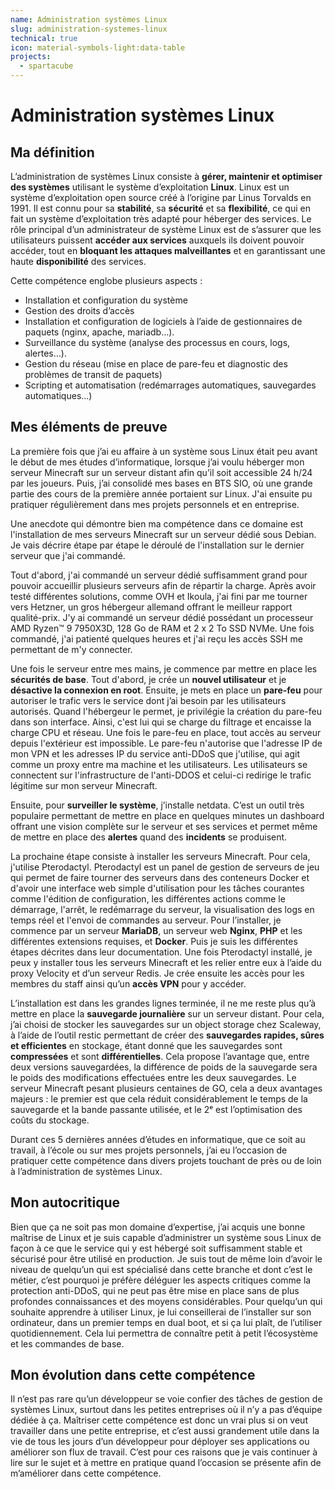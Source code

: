 ```yaml
---
name: Administration systèmes Linux
slug: administration-systemes-linux
technical: true
icon: material-symbols-light:data-table
projects:
  - spartacube
---
```


# Administration systèmes Linux

## Ma définition

L’administration de systèmes Linux consiste à **gérer, maintenir et optimiser des systèmes** utilisant le système d’exploitation **Linux**. Linux est un système d’exploitation open source créé à l’origine par Linus Torvalds en 1991. Il est connu pour sa **stabilité**, sa **sécurité** et sa **flexibilité**, ce qui en fait un système d’exploitation très adapté pour héberger des services. Le rôle principal d’un administrateur de système Linux est de s’assurer que les utilisateurs puissent **accéder aux services** auxquels ils doivent pouvoir accéder, tout en **bloquant les attaques malveillantes** et en garantissant une haute **disponibilité** des services.

Cette compétence englobe plusieurs aspects :

- Installation et configuration du système
- Gestion des droits d’accès
- Installation et configuration de logiciels à l’aide de gestionnaires de paquets (nginx, apache, mariadb…).
- Surveillance du système (analyse des processus en cours, logs, alertes…).
- Gestion du réseau (mise en place de pare-feu et diagnostic des problèmes de transit de paquets)
- Scripting et automatisation (redémarrages automatiques, sauvegardes automatiques…)

## Mes éléments de preuve

La première fois que j’ai eu affaire à un système sous Linux était peu avant le début de mes études d’informatique, lorsque j’ai voulu héberger mon serveur Minecraft sur un serveur distant afin qu’il soit accessible 24 h/24 par les joueurs. Puis, j’ai consolidé mes bases en BTS SIO, où une grande partie des cours de la première année portaient sur Linux. J'ai ensuite pu pratiquer régulièrement dans mes projets personnels et en entreprise.

Une anecdote qui démontre bien ma compétence dans ce domaine est l'installation de mes serveurs Minecraft sur un serveur dédié sous Debian. Je vais décrire étape par étape le déroulé de l'installation sur le dernier serveur que j'ai commandé.

Tout d'abord, j'ai commandé un serveur dédié suffisamment grand pour pouvoir accueillir plusieurs serveurs afin de répartir la charge. Après avoir testé différentes solutions, comme OVH et Ikoula, j'ai fini par me tourner vers Hetzner, un gros hébergeur allemand offrant le meilleur rapport qualité-prix. J'y ai commandé un serveur dédié possédant un processeur AMD Ryzen™ 9 7950X3D, 128 Go de RAM et 2 x 2 To SSD NVMe. Une fois commandé, j'ai patienté quelques heures et j'ai reçu les accès SSH me permettant de m'y connecter.

Une fois le serveur entre mes mains, je commence par mettre en place les **sécurités de base**. Tout d'abord, je crée un **nouvel utilisateur** et je **désactive la connexion en root**. Ensuite, je mets en place un **pare-feu** pour autoriser le trafic vers le service dont j’ai besoin par les utilisateurs autorisés. Quand l'hébergeur le permet, je privilégie la création du pare-feu dans son interface. Ainsi, c'est lui qui se charge du filtrage et encaisse la charge CPU et réseau. Une fois le pare-feu en place, tout accès au serveur depuis l'extérieur est impossible. Le pare-feu n'autorise que l'adresse IP de mon VPN et les adresses IP du service anti-DDoS que j'utilise, qui agit comme un proxy entre ma machine et les utilisateurs. Les utilisateurs se connectent sur l'infrastructure de l'anti-DDOS et celui-ci redirige le trafic légitime sur mon serveur Minecraft.

Ensuite, pour **surveiller le système**, j’installe netdata. C’est un outil très populaire permettant de mettre en place en quelques minutes un dashboard offrant une vision complète sur le serveur et ses services et permet même de mettre en place des **alertes** quand des **incidents** se produisent.

La prochaine étape consiste à installer les serveurs Minecraft. Pour cela, j'utilise Pterodactyl. Pterodactyl est un panel de gestion de serveurs de jeu qui permet de faire tourner des serveurs dans des conteneurs Docker et d'avoir une interface web simple d'utilisation pour les tâches courantes comme l'édition de configuration, les différentes actions comme le démarrage, l'arrêt, le redémarrage du serveur, la visualisation des logs en temps réel et l'envoi de commandes au serveur. Pour l’installer, je commence par un serveur **MariaDB**, un serveur web **Nginx**, **PHP** et les différentes extensions requises, et **Docker**. Puis je suis les différentes étapes décrites dans leur documentation. Une fois Pterodactyl installé, je peux y installer tous les serveurs Minecraft et les relier entre eux à l’aide du proxy Velocity et d’un serveur Redis. Je crée ensuite les accès pour les membres du staff ainsi qu’un **accès VPN** pour y accéder.

L’installation est dans les grandes lignes terminée, il ne me reste plus qu’à mettre en place la **sauvegarde journalière** sur un serveur distant. Pour cela, j’ai choisi de stocker les sauvegardes sur un object storage chez Scaleway, à l’aide de l’outil restic permettant de créer des **sauvegardes rapides, sûres et efficientes** en stockage, étant donné que les sauvegardes sont **compressées** et sont **différentielles**. Cela propose l’avantage que, entre deux versions sauvegardées, la différence de poids de la sauvegarde sera le poids des modifications effectuées entre les deux sauvegardes. Le serveur Minecraft pesant plusieurs centaines de GO, cela a deux avantages majeurs : le premier est que cela réduit considérablement le temps de la sauvegarde et la bande passante utilisée, et le 2ᵉ est l’optimisation des coûts du stockage.

Durant ces 5 dernières années d’études en informatique, que ce soit au travail, à l’école ou sur mes projets personnels, j’ai eu l’occasion de pratiquer cette compétence dans divers projets touchant de près ou de loin à l’administration de systèmes Linux.

## Mon autocritique

Bien que ça ne soit pas mon domaine d’expertise, j’ai acquis une bonne maîtrise de Linux et je suis capable d’administrer un système sous Linux de façon à ce que le service qui y est hébergé soit suffisamment stable et sécurisé pour être utilisé en production. Je suis tout de même loin d’avoir le niveau de quelqu’un qui est spécialisé dans cette branche et dont c’est le métier, c’est pourquoi je préfère déléguer les aspects critiques comme la protection anti-DDoS, qui ne peut pas être mise en place sans de plus profondes connaissances et des moyens considérables. Pour quelqu’un qui souhaite apprendre à utiliser Linux, je lui conseillerai de l’installer sur son ordinateur, dans un premier temps en dual boot, et si ça lui plaît, de l’utiliser quotidiennement. Cela lui permettra de connaître petit à petit l’écosystème et les commandes de base.

## Mon évolution dans cette compétence

Il n’est pas rare qu’un développeur se voie confier des tâches de gestion de systèmes Linux, surtout dans les petites entreprises où il n’y a pas d’équipe dédiée à ça. Maîtriser cette compétence est donc un vrai plus si on veut travailler dans une petite entreprise, et c’est aussi grandement utile dans la vie de tous les jours d’un développeur pour déployer ses applications ou améliorer son flux de travail. C’est pour ces raisons que je vais continuer à lire sur le sujet et à mettre en pratique quand l’occasion se présente afin de m’améliorer dans cette compétence.
